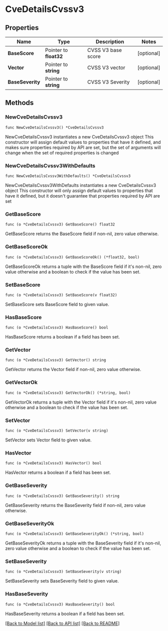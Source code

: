 # CveDetailsCvssv3

## Properties

Name | Type | Description | Notes
------------ | ------------- | ------------- | -------------
**BaseScore** | Pointer to **float32** | CVSS V3 base score | [optional] 
**Vector** | Pointer to **string** | CVSS V3 vector | [optional] 
**BaseSeverity** | Pointer to **string** | CVSS V3 Severity | [optional] 

## Methods

### NewCveDetailsCvssv3

`func NewCveDetailsCvssv3() *CveDetailsCvssv3`

NewCveDetailsCvssv3 instantiates a new CveDetailsCvssv3 object
This constructor will assign default values to properties that have it defined,
and makes sure properties required by API are set, but the set of arguments
will change when the set of required properties is changed

### NewCveDetailsCvssv3WithDefaults

`func NewCveDetailsCvssv3WithDefaults() *CveDetailsCvssv3`

NewCveDetailsCvssv3WithDefaults instantiates a new CveDetailsCvssv3 object
This constructor will only assign default values to properties that have it defined,
but it doesn't guarantee that properties required by API are set

### GetBaseScore

`func (o *CveDetailsCvssv3) GetBaseScore() float32`

GetBaseScore returns the BaseScore field if non-nil, zero value otherwise.

### GetBaseScoreOk

`func (o *CveDetailsCvssv3) GetBaseScoreOk() (*float32, bool)`

GetBaseScoreOk returns a tuple with the BaseScore field if it's non-nil, zero value otherwise
and a boolean to check if the value has been set.

### SetBaseScore

`func (o *CveDetailsCvssv3) SetBaseScore(v float32)`

SetBaseScore sets BaseScore field to given value.

### HasBaseScore

`func (o *CveDetailsCvssv3) HasBaseScore() bool`

HasBaseScore returns a boolean if a field has been set.

### GetVector

`func (o *CveDetailsCvssv3) GetVector() string`

GetVector returns the Vector field if non-nil, zero value otherwise.

### GetVectorOk

`func (o *CveDetailsCvssv3) GetVectorOk() (*string, bool)`

GetVectorOk returns a tuple with the Vector field if it's non-nil, zero value otherwise
and a boolean to check if the value has been set.

### SetVector

`func (o *CveDetailsCvssv3) SetVector(v string)`

SetVector sets Vector field to given value.

### HasVector

`func (o *CveDetailsCvssv3) HasVector() bool`

HasVector returns a boolean if a field has been set.

### GetBaseSeverity

`func (o *CveDetailsCvssv3) GetBaseSeverity() string`

GetBaseSeverity returns the BaseSeverity field if non-nil, zero value otherwise.

### GetBaseSeverityOk

`func (o *CveDetailsCvssv3) GetBaseSeverityOk() (*string, bool)`

GetBaseSeverityOk returns a tuple with the BaseSeverity field if it's non-nil, zero value otherwise
and a boolean to check if the value has been set.

### SetBaseSeverity

`func (o *CveDetailsCvssv3) SetBaseSeverity(v string)`

SetBaseSeverity sets BaseSeverity field to given value.

### HasBaseSeverity

`func (o *CveDetailsCvssv3) HasBaseSeverity() bool`

HasBaseSeverity returns a boolean if a field has been set.


[[Back to Model list]](../README.md#documentation-for-models) [[Back to API list]](../README.md#documentation-for-api-endpoints) [[Back to README]](../README.md)


